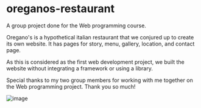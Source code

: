 # oreganos-restaurant
A group project done for the Web programming course.

Oregano's is a hypothetical italian restaurant that we conjured up to create its own website. It has pages for story, menu, gallery, location, and contact page.

As this is considered as the first web development project, we built the website without integrating a framework or using a library.

Special thanks to my two group members for working with me together on the Web programming project. Thank you so much!

![image](https://user-images.githubusercontent.com/77100372/159021183-e42b830e-a070-44cc-bef0-b4dc41169441.png)
